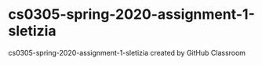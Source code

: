 # cs0305-spring-2020-assignment-1-sletizia
cs0305-spring-2020-assignment-1-sletizia created by GitHub Classroom
